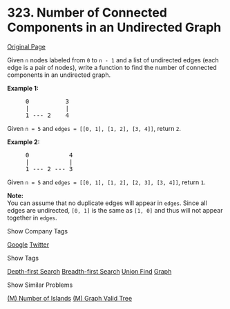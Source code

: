 # 323. Number of Connected Components in an Undirected Graph

[Original Page](https://leetcode.com/problems/number-of-connected-components-in-an-undirected-graph/)

Given `n` nodes labeled from `0` to `n - 1` and a list of undirected edges (each edge is a pair of nodes), write a function to find the number of connected components in an undirected graph.

**Example 1:**  

<pre>     0          3
     |          |
     1 --- 2    4
</pre>

Given `n = 5` and `edges = [[0, 1], [1, 2], [3, 4]]`, return `2`.

**Example 2:**  

<pre>     0           4
     |           |
     1 --- 2 --- 3
</pre>

Given `n = 5` and `edges = [[0, 1], [1, 2], [2, 3], [3, 4]]`, return `1`.

**Note:**  
You can assume that no duplicate edges will appear in `edges`. Since all edges are undirected, `[0, 1]` is the same as `[1, 0]` and thus will not appear together in `edges`.

<div>

<div id="company_tags" class="btn btn-xs btn-warning">Show Company Tags</div>

<span class="hidebutton">[Google](/company/google/) [Twitter](/company/twitter/)</span></div>

<div>

<div id="tags" class="btn btn-xs btn-warning">Show Tags</div>

<span class="hidebutton">[Depth-first Search](/tag/depth-first-search/) [Breadth-first Search](/tag/breadth-first-search/) [Union Find](/tag/union-find/) [Graph](/tag/graph/)</span></div>

<div>

<div id="similar" class="btn btn-xs btn-warning">Show Similar Problems</div>

<span class="hidebutton">[(M) Number of Islands](/problems/number-of-islands/) [(M) Graph Valid Tree](/problems/graph-valid-tree/)</span></div>